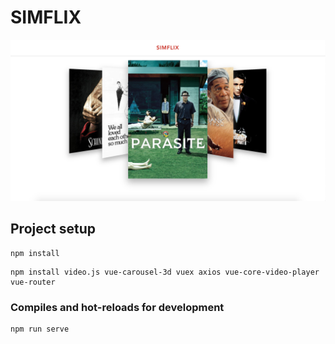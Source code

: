 # SIMFLIX
<img src="simflix.jpg"/>

## Project setup
```
npm install
```

```
npm install video.js vue-carousel-3d vuex axios vue-core-video-player vue-router
```

### Compiles and hot-reloads for development
```
npm run serve
```

